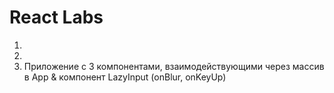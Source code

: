# React Labs
1. 
2. 
3. Приложение с 3 компонентами, взаимодействующими через массив в App & компонент LazyInput (onBlur, onKeyUp) 
